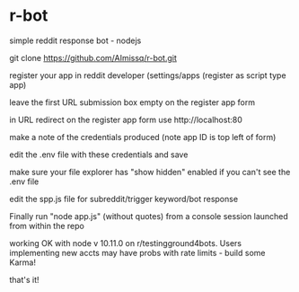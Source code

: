 # r-bot
simple reddit response bot - nodejs

git clone https://github.com/AImissq/r-bot.git


register your app in reddit developer (settings/apps (register as script type app)

leave the first URL submission box empty on the register app form

in URL redirect on the register app form use http://localhost:80

make a note of the credentials produced (note app ID is top left of form)

edit the .env file with these credentials and save

make sure your file explorer has "show hidden" enabled if you can't see the .env file

edit the spp.js file for subreddit/trigger keyword/bot response 

Finally run "node app.js" (without quotes) from a console session launched from within the repo

working OK with node v 10.11.0 on r/testingground4bots. Users implementing new accts may have probs with rate limits - build some Karma!

that's it!
